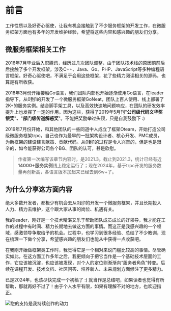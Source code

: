 # 前言

工作性质以及好奇心驱使，让我有机会接触到了不少服务框架的开发工作，在微服务框架方面也有多年的开发维护经验，希望将这些内容和感兴趣的朋友们分享。

## 微服务框架相关工作

2016年7月毕业后入职腾讯，经历过几次团队调整，由于团队技术栈的原因前前后后接触了多个开发框架，涉及C++、Java、Go、PHP、JavaScript等多种编程语言框架。好奇心驱使吧，不满足于会用这些框架，花了些精力阅读相关的源码，也算是有所收获。

2018年3月份开始接触Go语言，我们团队内部也开始逐渐使用Go语言，在leader指导下，从0到1的开发了一个微服务框架GoNeat，团队上百人使用、线上部署了2K+的服务实例。结合脚手架工具，以及高效快速地问题响应，在团队的研发效率提升上也发挥了一定的作用。因为这些，获得了2019年5月刊"**公司级代码文华奖银奖**"**、**"**部门级传道解惑奖**"。不能把奖励举过头顶，只是自我鼓励下 :)

2019年7月份开始，和其他团队的一些同道中人成立了框架Oteam，开始打造公司级微服务框架trpc，自己也作为最早的一批架构设计者、核心开发、PMC成员，为新框架的建设建言献策、贡献代码。从0到1的过程是令人兴奋的，但是也是艰辛的，如今能获得公司各个BG、团队的认可，甚是欣慰。

> 作者第一次编写该章节内容时，是2021.3。截止到2021.3，统计已经有近**14000+服务实例**线上稳定运行了；现在2024年，基于trpc开发的服务数量再创新高，各语言版本加起来已经去到6w+了。

## **为什么分享这方面内容**

绝大多数开发者，都极少有机会去从0到1的开发一个微服务框架，并且长期投入人力、精力去维护，这个跟大家从事的岗位、机遇有关。

我的leader，刚好是一个技术精湛又乐于帮助团队成员成长的好领导，我才能在工作的过程中有时间、精力长期地去做这方面的事情。而这正是我感兴趣的一个领域，感激领导争取给予的机会。过程中，也学习到很多经验、总结了不少教训，现在梳理一下做个分享，希望感兴趣的朋友们也能从中获得一点收获吧。

在我刚开始做框架类工作时，我觉得它是一个相对来说门槛比较高的事情。尽管确实如此，在这方面工作多年之后，我更倾向于把它当作是一个基础技术层面的工作，它应该被沉淀，也应该被发现，对个人的定位则渐渐向“服务者角色”转变。后续在课程开发、技术文档、社区问答、培养新人、未来规划方面倾注了更多精力。

已是2024年，也该尽快完成一个初稿了 :) 就当作是总结吧，如果读者也觉得有所帮助，那就再好不过了！由于个人水平有限，如果有理解不对的地方，也欢迎指正。

![您的支持是我持续创作的动力](.gitbook/assets/pay.png)
